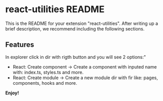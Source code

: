 # react-utilities README

This is the README for your extension "react-utilities". After writing up a brief description, we recommend including the following sections.

## Features

In explorer click in dir with rigth button and you will see 2 options:"

- React: Create component -> Create a component with inputed name with: index.ts, styles.ts and more.
- React: Create module -> Create a new module dir with fir like: pages, components, hooks and more.

**Enjoy!**
